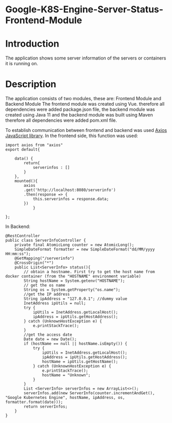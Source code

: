 # Google-K8S-Engine-Server-Status-Frontend-Module

# Introduction
The application shows some server information of the servers or containers it is running on.
# Description
The application consists of two modules, these are: 
Frontend Module and Backend Module
The frontend module was created using Vue. therefore all dependencies were added package.json file, the backend module was created using Java 11 and the backend module was built using Maven therefore all dependencies were added pom.xml file.

To establish communication between frontend and backend was used [Axios JavaScript library](https://axios-http.com/docs/intro). In the frontend side, this function was used:
```
import axios from "axios"
export default{
    
    data() {
        return{
            serverinfos : []
        }
    },
    mounted(){
        axios
        .get('http://localhost:8080/serverinfo')     
        .then(response => {
            this.serverinfos = response.data;
        })
            }
    
};
```
In Backend:
```
@RestController
public class ServerInfoController {
    private final AtomicLong counter = new AtomicLong();
    SimpleDateFormat formatter = new SimpleDateFormat("dd/MM/yyyy HH:mm:ss");
    @GetMapping("/serverinfo")
    @CrossOrigin("*")
    public List<ServerInfo> status(){
        // obtain a hostname. First try to get the host name from docker container (from the "HOSTNAME" environment variable)
        String hostName = System.getenv("HOSTNAME");
        // get the os name
        String os = System.getProperty("os.name");
        //get the IP address
        String ipAddress = "127.0.0.1"; //dummy value
        InetAddress ipUtils = null;
        try {
            ipUtils = InetAddress.getLocalHost();
            ipAddress = ipUtils.getHostAddress();
        } catch (UnknownHostException e) {
            e.printStackTrace();
        }
        //get the access date
        Date date = new Date();
        if (hostName == null || hostName.isEmpty()) {
            try {
                ipUtils = InetAddress.getLocalHost();
                ipAddress = ipUtils.getHostAddress();
                hostName = ipUtils.getHostName();
            } catch (UnknownHostException e) {
                e.printStackTrace();
                hostName = "Unknown";
            }
        }
        List <ServerInfo> serverInfos = new ArrayList<>();
        serverInfos.add(new ServerInfo(counter.incrementAndGet(), "Google Kubernetes Engine", hostName, ipAddress, os, formatter.format(date)));
        return serverInfos;
    }
}
```
